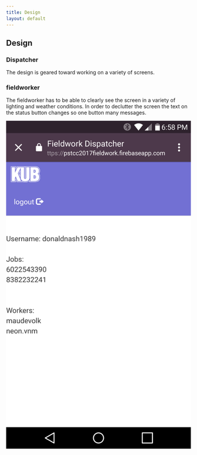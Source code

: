 ```yaml
---
title: Design
layout: default
---
```


## Design
### Dispatcher
The design is geared toward working on a variety of screens.

### fieldworker
The fieldworker has to be able to clearly see the screen in a variety of lighting and weather conditions. In order to declutter the screen the text on the status button changes so one button many messages.

![GitHub](./images/Screenshot_2017-03-13.png)
